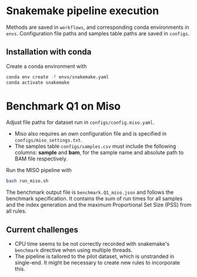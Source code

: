 # Snakemake pipeline execution

Methods are saved in `workflows`, and corresponding conda environments in `envs`.
Configuration file paths and samples table paths are saved in `configs`. 

## Installation with conda

Create a conda environment with

``` bash
conda env create -f envs/snakemake.yaml
conda activate snakemake
```

# Benchmark Q1 on Miso

Adjust file paths for dataset run in `configs/config.miso.yaml`. 
* Miso also requires an own configuration file and is specified in `configs/miso_settings.txt`.
* The samples table `configs/samples.csv` must include the following columns: **sample** and **bam**, for the sample name and absolute path to BAM file respectively. 

Run the MISO pipeline with

``` bash
bash run_miso.sh
```

The benchmark output file is `benchmark.Q1_miso.json` and follows the benchmark specification. 
It contains the sum of run times for all samples and the index generation and the maximum Proportional Set Size (PSS) from all rules.

## Current challenges

* CPU time seems to be not correctly recorded with snakemake's `benchmark` directive when using multiple threads. 
* The pipeline is tailored to the pilot dataset, which is unstranded in single-end. It might be necessary to create new rules to incorporate this.